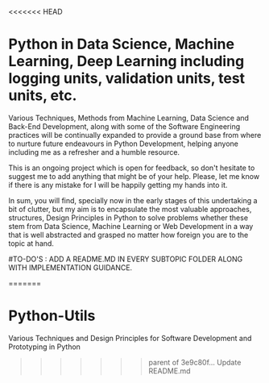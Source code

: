 <<<<<<< HEAD
# Python in Data Science, Machine Learning, Deep Learning including logging units, validation units, test units, etc. 
Various Techniques, Methods from Machine Learning, Data Science and Back-End Development, along with some of the Software Engineering practices will be continually expanded to provide a ground base from where to nurture future endeavours in Python Development, helping anyone including me as a refresher and a humble resource. 

This is an ongoing project which is open for feedback, so don't hesitate to suggest me to add anything that might be of your help. Please, let me know if there is any mistake for I will be happily getting my hands into it. 

In sum, you will find, specially now in the early stages of this undertaking a bit of clutter, but my aim is to encapsulate the most valuable approaches, structures, Design Principles in Python to solve problems whether these stem from Data Science, Machine Learning or Web Development in a way that is well abstracted and grasped no matter how foreign you are to the topic at hand.    

  #TO-DO'S : ADD A README.MD IN EVERY SUBTOPIC FOLDER ALONG WITH IMPLEMENTATION GUIDANCE. 
  
=======
# Python-Utils
Various Techniques and Design Principles for Software Development and Prototyping in Python
>>>>>>> parent of 3e9c80f... Update README.md
